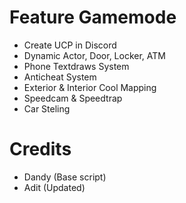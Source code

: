 # Feature Gamemode

- Create UCP in Discord
- Dynamic Actor, Door, Locker, ATM
- Phone Textdraws System
- Anticheat System
- Exterior & Interior Cool Mapping
- Speedcam & Speedtrap
- Car Steling

# Credits
- Dandy (Base script)
- Adit (Updated)
